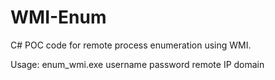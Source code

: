 # WMI-Enum
 C# POC code for remote process enumeration using WMI.

Usage: enum_wmi.exe username password remote IP domain
